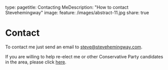 
type: pagetitle: Contacting MeDescription: "How to contact Stevehemingway"
image:
  feature: /images/abstract-11.jpg
share: true

# Contact

To contact me just send an email to steve@stevehemingway.com.

If you are willing to help re-elect me or other Conservative Party candidates in the area, please click [here](http://eepurl.com/cIvGPj).
